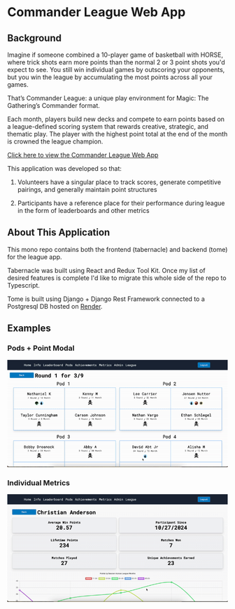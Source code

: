 # Commander League Web App

## Background

Imagine if someone combined a 10-player game of basketball with HORSE, where trick shots earn more points than the normal 2 or 3 point shots you'd expect to see. You still win individual games by outscoring your opponents, but you win the league by accumulating the most points across all your games.

That’s Commander League: a unique play environment for Magic: The Gathering’s Commander format.

Each month, players build new decks and compete to earn points based on a league-defined scoring system that rewards creative, strategic, and thematic play. The player with the highest point total at the end of the month is crowned the league champion.

[Click here to view the Commander League Web App](https://mtg-commander-league.xyz/)


This application was developed so that:

1. Volunteers have a singular place to track scores, generate competitive pairings, and generally maintain point structures

2. Participants have a reference place for their performance during league in the form of leaderboards and other metrics

## About This Application

This mono repo contains both the frontend (tabernacle) and backend (tome) for the league app. 

Tabernacle was built using React and Redux Tool Kit. Once my list of desired features is complete I'd like to migrate this whole side of the repo to Typescript.

Tome is built using Django + Django Rest Framework connected to a Postgresql DB hosted on [Render](https://render.com/).


## Examples

### Pods + Point Modal
<img src="tabernacle/public/gifs/pods-modal.gif">

### Individual Metrics
<img src="tabernacle/public/gifs/metrics.gif">

